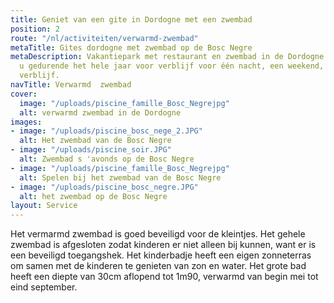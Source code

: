 ```yaml
---
title: Geniet van een gite in Dordogne met een zwembad
position: 2
route: "/nl/activiteiten/verwarmd-zwembad"
metaTitle: Gites dordogne met zwembad op de Bosc Negre
metaDescription: Vakantiepark met restaurant en zwembad in de Dordogne. Wij ontvangen
  u gedurende het hele jaar voor verblijf voor één nacht, een weekend, of een langer
  verblijf.
navTitle: Verwarmd  zwembad
cover:
  image: "/uploads/piscine_famille_Bosc_Negrejpg"
  alt: verwarmd zwembad in de Dordogne
images:
- image: "/uploads/piscine_bosc_nege_2.JPG"
  alt: Het zwembad van de Bosc Negre
- image: "/uploads/piscine_soir.JPG"
  alt: Zwembad s 'avonds op de Bosc Negre
- image: "/uploads/piscine_famille_Bosc_Negrejpg"
  alt: Spelen bij het zwembad van de Bosc Negre
- image: "/uploads/piscine_bosc_negre.JPG"
  alt: het zwembad op de Bosc Negre
layout: Service
---
```


Het vermarmd zwembad is goed beveiligd voor de kleintjes. Het gehele zwembad is afgesloten zodat kinderen er niet alleen bij kunnen, want er is een beveiligd toegangshek. Het kinderbadje heeft een eigen zonneterras om samen met de kinderen te genieten van zon en water. Het grote bad heeft een diepte van 30cm aflopend tot 1m90, verwarmd van begin mei tot eind september.